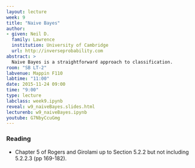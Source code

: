 ```yaml
---
layout: lecture
week: 9
title: "Naive Bayes"
author:
- given: Neil D.
  family: Lawrence
  institution: University of Cambridge
  url: http://inverseprobability.com
abstract: >
  Naive Bayes is a straightforward approach to classification.
room: "SB LT-2"
labvenue: Mappin F110
labtime: "11:00"
date: 2015-11-24 09:00
time: "9:00"
type: lecture
labclass: week9.ipynb
reveal: w9_naiveBayes.slides.html
lecturenb: w9_naiveBayes.ipynb
youtube: G7NbyCcuGmg
---
```


### Reading

-   Chapter 5 of Rogers and Girolami up to Section 5.2.2 but not
    including 5.2.2.3 (pp 169-182).

